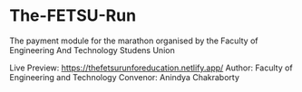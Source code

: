 # The-FETSU-Run
The payment module for the marathon organised by the Faculty of Engineering And Technology Studens Union

Live Preview: https://thefetsurunforeducation.netlify.app/
Author: Faculty of Engineering and Technology
Convenor: Anindya Chakraborty
